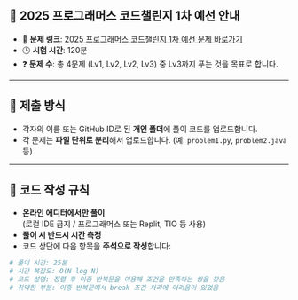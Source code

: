 ## 🧪 2025 프로그래머스 코드챌린지 1차 예선 안내

- 📎 **문제 링크**: [2025 프로그래머스 코드챌린지 1차 예선 문제 바로가기](https://school.programmers.co.kr/learn/challenges?order=recent&partIds=81177)
- 🕒 **시험 시간**: 120분
- ❓ **문제 수**: 총 4문제 (Lv1, Lv2, Lv2, Lv3) 중 Lv3까지 푸는 것을 목표로 합니다.

---

## 📁 제출 방식

- 각자의 이름 또는 GitHub ID로 된 **개인 폴더**에 풀이 코드를 업로드합니다.
- 각 문제는 **파일 단위로 분리**해서 업로드합니다. (예: `problem1.py`, `problem2.java` 등)

---

## 📝 코드 작성 규칙

- **온라인 에디터에서만 풀이**  
  (로컬 IDE 금지 / 프로그래머스 또는 Replit, TIO 등 사용)
- **풀이 시 반드시 시간 측정**
- 코드 상단에 다음 항목을 **주석으로 작성**합니다:

```python
# 풀이 시간: 25분
# 시간 복잡도: O(N log N)
# 코드 설명: 정렬 후 이중 반복문을 이용해 조건을 만족하는 쌍을 찾음
# 취약한 부분: 이중 반복문에서 break 조건 처리에 어려움이 있었음
